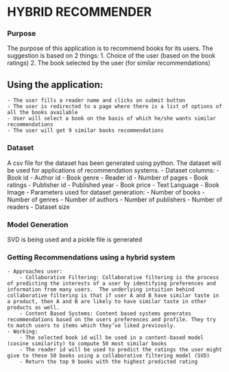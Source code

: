 # HYBRID RECOMMENDER

### Purpose
The purpose of this application is to recommend books for its users. The suggestion is based on 2 things:
    1. Choice of the user (based on the book ratings)
    2. The book selected by the user (for similar recommendations)

## Using the application:
    - The user fills a reader name and clicks on submit button
    - The user is redirected to a page where there is a list of options of all the books available
    - User will select a book on the basis of which he/she wants similar recommendations
    - The user will get 9 similar books recommendations

### Dataset
A csv file for the dataset has been generated using python. The dataset will be used for applications of recommendation systems.
    - Dataset columns:
        - Book id
        - Author id
        - Book genre
        - Reader id
        - Number of pages
        - Book ratings
        - Publisher id
        - Published year
        - Book price
        - Text Language
        - Book Image
    - Parameters used for dataset generation:
        - Number of books
        - Number of genres
        - Number of authors
        - Number of publishers
        - Number of readers
        - Dataset size

### Model Generation
SVD is being used and a pickle file is generated 

### Getting Recommendations using a hybrid system
    - Approaches user:
        - Collaborative Filtering: Collaborative filtering is the process of predicting the interests of a user by identifying preferences and information from many users.  The underlying intuition behind collaborative filtering is that if user A and B have similar taste in a product, then A and B are likely to have similar taste in other products as well.
        - Content Based Systems: Content based systems generates recommendations based on the users preferences and profile. They try to match users to items which they’ve liked previously.
    - Working:
        - The selected book id will be used in a content-based model (cosine similarity) to compute 50 most similar books
        - The reader id will be used to predict the ratings the user might give to these 50 books using a collaborative filtering model (SVD)
        - Return the top 9 books with the highest predicted rating

